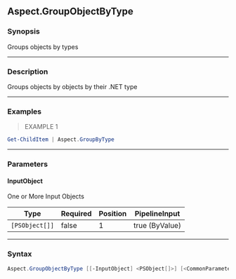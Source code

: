 Aspect.GroupObjectByType
------------------------

### Synopsis
Groups objects by types

---

### Description

Groups objects by objects by their .NET type

---

### Examples
> EXAMPLE 1

```PowerShell
Get-ChildItem | Aspect.GroupByType
```

---

### Parameters
#### **InputObject**
One or More Input Objects

|Type          |Required|Position|PipelineInput |
|--------------|--------|--------|--------------|
|`[PSObject[]]`|false   |1       |true (ByValue)|

---

### Syntax
```PowerShell
Aspect.GroupObjectByType [[-InputObject] <PSObject[]>] [<CommonParameters>]
```
